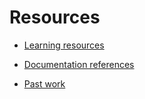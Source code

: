 # Resources

- [Learning resources](learning-resources.md)
+ [Documentation references](doc-references.md)

- [Past work](past-work.md)

